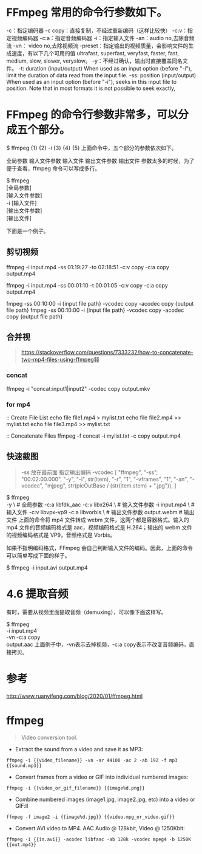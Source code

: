# FFmpeg 常用的命令行参数如下。

-c：指定编码器
-c copy：直接复制，不经过重新编码（这样比较快）
-c:v：指定视频编码器
-c:a：指定音频编码器
-i：指定输入文件
-an：audio no,去除音频流
-vn： video no,去除视频流
-preset：指定输出的视频质量，会影响文件的生成速度，有以下几个可用的值 ultrafast, superfast, veryfast, faster, fast, medium, slow, slower, veryslow。
-y：不经过确认，输出时直接覆盖同名文件。
-t: duration (input/output)
           When used as an input option (before "-i"), limit the duration of data read from the input file.
-ss: position (input/output)
           When used as an input option (before "-i"), seeks in this input file to position. Note that in most formats it is not possible to
           seek exactly,



# FFmpeg 的命令行参数非常多，可以分成五个部分。


$ ffmpeg {1} {2} -i {3} {4} {5}
上面命令中，五个部分的参数依次如下。

全局参数
输入文件参数
输入文件
输出文件参数
输出文件
参数太多的时候，为了便于查看，ffmpeg 命令可以写成多行。


$ ffmpeg \
[全局参数] \
[输入文件参数] \
-i [输入文件] \
[输出文件参数] \
[输出文件]

下面是一个例子。
## 剪切视频
ffmpeg -i input.mp4 -ss 01:19:27 -to 02:18:51 -c:v copy -c:a copy output.mp4

ffmpeg -i input.mp4 -ss 00:01:10 -t 00:01:05 -c:v copy -c:a copy output.mp4


fmpeg -ss 00:10:00  -i {input file path}  -vcodec copy -acodec copy {output
 file path} 
fmpeg -ss 00:10:00  -i {input file path}  -vcodec copy -acodec copy {output
 file path} 
## 合并视
> https://stackoverflow.com/questions/7333232/how-to-concatenate-two-mp4-files-using-ffmpeg频
### concat
ffmpeg -i "concat:input1|input2" -codec copy output.mkv

### for mp4
:: Create File List
echo file file1.mp4 >  mylist.txt 
echo file file2.mp4 >> mylist.txt
echo file file3.mp4 >> mylist.txt

:: Concatenate Files
ffmpeg -f concat -i mylist.txt -c copy output.mp4


## 快速截图 
> -ss 放在最前面
> 指定输出编码 -vcodec
[
	"ffmpeg",
	"-ss",
	"00:02:00.000",
	"-y",
	"-i",
	str(item),
	"-r",
	"1",
	"-vframes",
	"1",
	"-an",
	"-vcodec",
	"mjpeg",
	str(picOutBase / (str(item.stem) + ".jpg")),
	]

$ ffmpeg \
-y \ # 全局参数
-c:a libfdk_aac -c:v libx264 \ # 输入文件参数
-i input.mp4 \ # 输入文件
-c:v libvpx-vp9 -c:a libvorbis \ # 输出文件参数
output.webm # 输出文件
上面的命令将 mp4 文件转成 webm 文件，这两个都是容器格式。输入的 mp4 文件的音频编码格式是 aac，视频编码格式是 H.264；输出的 webm 文件的视频编码格式是 VP9，音频格式是 Vorbis。

如果不指明编码格式，FFmpeg 会自己判断输入文件的编码。因此，上面的命令可以简单写成下面的样子。


$ ffmpeg -i input.avi output.mp4

# 4.6 提取音频
有时，需要从视频里面提取音频（demuxing），可以像下面这样写。


$ ffmpeg \
-i input.mp4 \
-vn -c:a copy \
output.aac
上面例子中，-vn表示去掉视频，-c:a copy表示不改变音频编码，直接拷贝。

# 参考
http://www.ruanyifeng.com/blog/2020/01/ffmpeg.html

# ffmpeg

> Video conversion tool.

- Extract the sound from a video and save it as MP3:

`ffmpeg -i {{video_filename}} -vn -ar 44100 -ac 2 -ab 192 -f mp3 {{sound.mp3}}`

- Convert frames from a video or GIF into individual numbered images:

`ffmpeg -i {{video_or_gif_filename}} {{image%d.png}}`

- Combine numbered images (image1.jpg, image2.jpg, etc) into a video or GIF:ll

`ffmpeg -f image2 -i {{image%d.jpg}} {{video.mpg_or_video.gif}}`

- Convert AVI video to MP4. AAC Audio @ 128kbit, Video @ 1250Kbit:

`ffmpeg -i {{in.avi}} -acodec libfaac -ab 128k -vcodec mpeg4 -b 1250K {{out.mp4}}`
